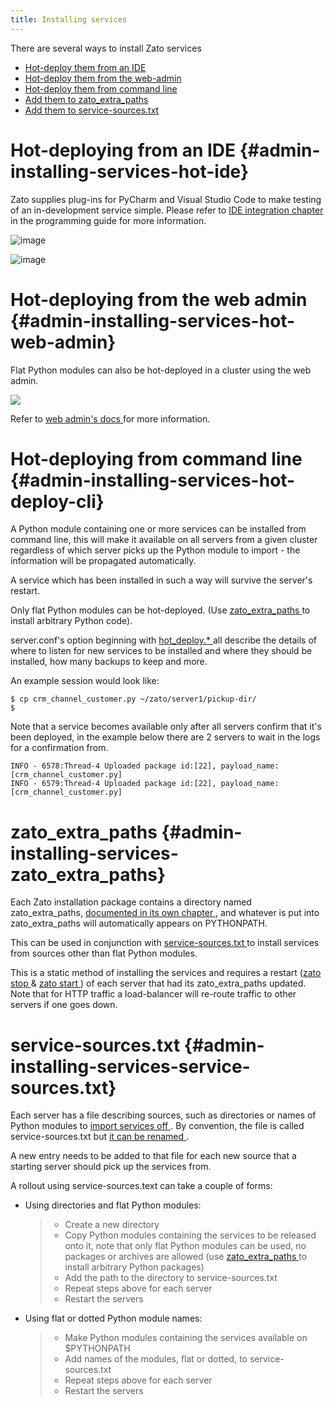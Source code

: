 ```yaml
---
title: Installing services
---
```


There are several ways to install Zato services

-   [Hot-deploy them from an IDE ](admin-installing-services-hot-ide)
-   [Hot-deploy them from the web-admin ](admin-installing-services-hot-web-admin)
-   [Hot-deploy them from command line ](admin-installing-services-hot-deploy-cli)
-   [Add them to zato_extra_paths ](admin-installing-services-zato_extra_paths)
-   [Add them to service-sources.txt ](admin-installing-services-service-sources.txt)

Hot-deploying from an IDE {#admin-installing-services-hot-ide}
=========================

Zato supplies plug-ins for PyCharm and Visual Studio Code to make testing of an in-development service
simple. Please refer to [IDE integration chapter ](../../progguide/ide/index) in the programming guide for more information.

![image](../../gfx/progguide/ide-deploy/pycharm_ide_deploy_true.jpg)

![image](../../gfx/progguide/ide-deploy/vscode_ide_deploy_true.jpg)

Hot-deploying from the web admin {#admin-installing-services-hot-web-admin}
================================

Flat Python modules can also be hot-deployed in a cluster using the web admin.

![](/gfx/admin-upload-package.png)

Refer to
[web admin\'s docs ](../../web-admin/services/upload)
for more information.

Hot-deploying from command line {#admin-installing-services-hot-deploy-cli}
===============================

A Python module containing one or more services can be installed
from command line, this will make it available on all servers from a given cluster
regardless of which server picks up the Python module to import - the information
will be propagated automatically.

A service which has been installed in such a way will survive the server\'s restart.

Only flat Python modules can be hot-deployed. (Use [zato_extra_paths ](admin-installing-services-zato_extra_paths)
to install arbitrary Python code).

server.conf\'s option beginning with
[hot_deploy.\* ](admin-guide-config-server-hot_deploy.pickup_dir)
all describe the details of where
to listen for new services to be installed and where they should be installed,
how many backups to keep and more.

An example session would look like:

    $ cp crm_channel_customer.py ~/zato/server1/pickup-dir/
    $

Note that a service becomes available only after all servers confirm that it\'s
been deployed, in the example below there are 2 servers to wait in the logs
for a confirmation from.

    INFO - 6578:Thread-4 Uploaded package id:[22], payload_name:[crm_channel_customer.py]
    INFO - 6579:Thread-4 Uploaded package id:[22], payload_name:[crm_channel_customer.py]

zato_extra_paths {#admin-installing-services-zato_extra_paths}
================

Each Zato installation package contains a directory named zato_extra_paths,
[documented in its own chapter ](./enabling-extra-libs),
and whatever is put into zato_extra_paths will
automatically appears on PYTHONPATH.

This can be used in conjunction with
[service-sources.txt ](admin-installing-services-service-sources.txt) to install
services from sources other than flat Python modules.

This is a static method of installing the services and requires a restart
([zato stop ](../../admin/cli/stop)
&
[zato start ](../../admin/cli/start)) of each server that had its zato_extra_paths updated.
Note that for HTTP traffic a load-balancer will re-route traffic to other servers if one goes down.

service-sources.txt {#admin-installing-services-service-sources.txt}
===================

Each server has a file describing sources, such as directories or names of Python modules
to [import services off ](admin-guide-config-server-service-sources).
By convention, the file is called service-sources.txt but
[it can be renamed ](admin-guide-config-server-main.service_sources).

A new entry needs to be added to that file for each new source that
a starting server should pick up the services from.

A rollout using service-sources.text can take a couple of forms:

-   Using directories and flat Python modules:

    > -   Create a new directory
    > -   Copy Python modules containing the services to be released onto it,
    >     note that only flat Python modules can be used, no packages or archives
    >     are allowed (use [zato_extra_paths ](admin-installing-services-zato_extra_paths)
    >     to install arbitrary Python packages)
    > -   Add the path to the directory to service-sources.txt
    > -   Repeat steps above for each server
    > -   Restart the servers

-   Using flat or dotted Python module names:

    > -   Make Python modules containing the services available on \$PYTHONPATH
    > -   Add names of the modules, flat or dotted, to service-sources.txt
    > -   Repeat steps above for each server
    > -   Restart the servers
